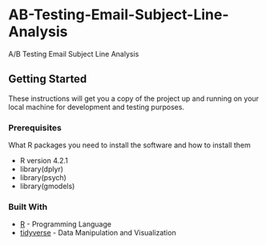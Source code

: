 # AB-Testing-Email-Subject-Line-Analysis
 A/B Testing Email Subject Line Analysis


## Getting Started
These instructions will get you a copy of the project up and running on your local machine for development and testing purposes.


### Prerequisites
What R packages you need to install the software and how to install them
* R version 4.2.1
* library(dplyr)
* library(psych)
* library(gmodels)


### Built With
* [R](https://www.r-project.org/) - Programming Language
* [tidyverse](https://www.tidyverse.org/) - Data Manipulation and Visualization

